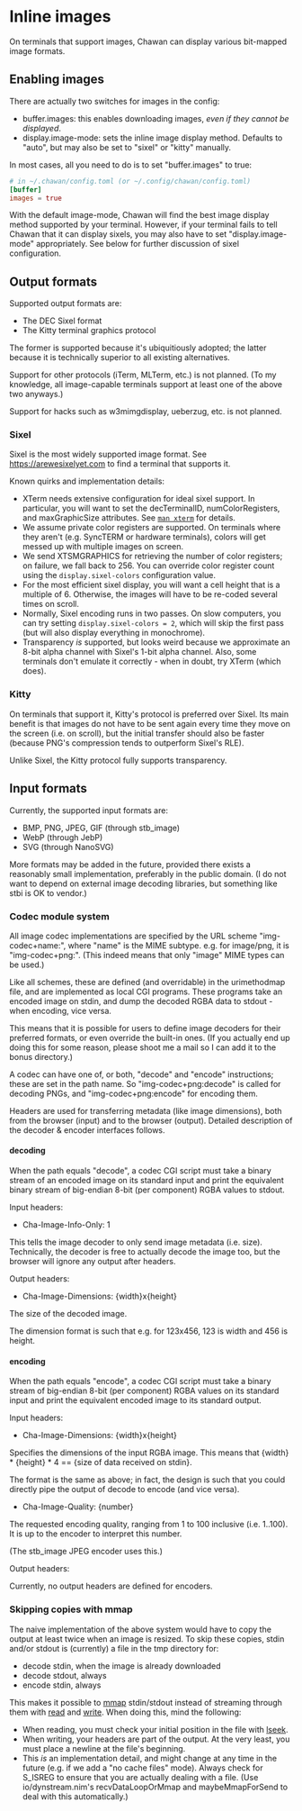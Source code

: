 <!-- MANON
% cha-image(7) | Image support in Chawan
MANOFF -->

# Inline images

On terminals that support images, Chawan can display various bit-mapped
image formats.

## Enabling images

There are actually two switches for images in the config:

* buffer.images: this enables downloading images, *even if they cannot
  be displayed*.
* display.image-mode: sets the inline image display method. Defaults to
  "auto", but may also be set to "sixel" or "kitty" manually.

In most cases, all you need to do is to set "buffer.images" to true:

```toml
# in ~/.chawan/config.toml (or ~/.config/chawan/config.toml)
[buffer]
images = true
```

With the default image-mode, Chawan will find the best image display
method supported by your terminal. However, if your terminal fails
to tell Chawan that it can display sixels, you may also have to set
"display.image-mode" appropriately.  See below for further discussion of
sixel configuration.

## Output formats

Supported output formats are:

* The DEC Sixel format
* The Kitty terminal graphics protocol

The former is supported because it's ubiquitiously adopted; the latter
because it is technically superior to all existing alternatives.

Support for other protocols (iTerm, MLTerm, etc.) is not planned. (To my
knowledge, all image-capable terminals support at least one of the
above two anyways.)

Support for hacks such as w3mimgdisplay, ueberzug, etc. is not planned.

### Sixel

Sixel is the most widely supported image format. See <https://arewesixelyet.com>
to find a terminal that supports it.

Known quirks and implementation details:

* XTerm needs extensive configuration for ideal sixel support. In
  particular, you will want to set the decTerminalID, numColorRegisters,
  and maxGraphicSize attributes. See [`man xterm`](man:xterm(1)) for details.
* We assume private color registers are supported. On terminals where
  they aren't (e.g. SyncTERM or hardware terminals), colors will get
  messed up with multiple images on screen.
* We send XTSMGRAPHICS for retrieving the number of color registers;
  on failure, we fall back to 256. You can override color register count
  using the `display.sixel-colors` configuration value.
* For the most efficient sixel display, you will want a cell height
  that is a multiple of 6. Otherwise, the images will have to be re-coded
  several times on scroll.
* Normally, Sixel encoding runs in two passes. On slow computers, you
  can try setting `display.sixel-colors = 2`, which will skip the first
  pass (but will also display everything in monochrome).
* Transparency *is* supported, but looks weird because we approximate an
  8-bit alpha channel with Sixel's 1-bit alpha channel. Also, some
  terminals don't emulate it correctly - when in doubt, try XTerm (which
  does).

### Kitty

On terminals that support it, Kitty's protocol is preferred over
Sixel. Its main benefit is that images do not have to be sent again
every time they move on the screen (i.e. on scroll), but the initial
transfer should also be faster (because PNG's compression tends to
outperform Sixel's RLE).

Unlike Sixel, the Kitty protocol fully supports transparency.

## Input formats

Currently, the supported input formats are:

* BMP, PNG, JPEG, GIF (through stb_image)
* WebP (through JebP)
* SVG (through NanoSVG)

More formats may be added in the future, provided there exists a
reasonably small implementation, preferably in the public domain. (I do
not want to depend on external image decoding libraries, but something
like stbi is OK to vendor.)

### Codec module system

All image codec implementations are specified by the URL scheme
"img-codec+name:", where "name" is the MIME subtype. e.g. for image/png,
it is "img-codec+png:". (This indeed means that only "image" MIME types
can be used.)

Like all schemes, these are defined (and overridable) in the
urimethodmap file, and are implemented as local CGI programs. These
programs take an encoded image on stdin, and dump the decoded RGBA data
to stdout - when encoding, vice versa.

This means that it is possible for users to define image decoders for
their preferred formats, or even override the built-in ones. (If you
actually end up doing this for some reason, please shoot me a mail so I
can add it to the bonus directory.)

A codec can have one of, or both, "decode" and "encode" instructions;
these are set in the path name. So "img-codec+png:decode" is called for
decoding PNGs, and "img-codec+png:encode" for encoding them.

Headers are used for transferring metadata (like image dimensions), both
from the browser (input) and to the browser (output). Detailed
description of the decoder & encoder interfaces follows.

#### decoding

When the path equals "decode", a codec CGI script must take a binary
stream of an encoded image on its standard input and print the
equivalent binary stream of big-endian 8-bit (per component) RGBA values
to stdout.

Input headers:

* Cha-Image-Info-Only: 1

This tells the image decoder to only send image metadata (i.e. size).
Technically, the decoder is free to actually decode the image too, but
the browser will ignore any output after headers.

Output headers:

* Cha-Image-Dimensions: {width}x{height}

The size of the decoded image.

The dimension format is such that e.g. for 123x456, 123 is width and 456
is height.

#### encoding

When the path equals "encode", a codec CGI script must take a binary
stream of big-endian 8-bit (per component) RGBA values on its standard
input and print the equivalent encoded image to its standard output.

Input headers:

* Cha-Image-Dimensions: {width}x{height}

Specifies the dimensions of the input RGBA image. This means that
{width} * {height} * 4 == {size of data received on stdin}.

The format is the same as above; in fact, the design is such that you
could directly pipe the output of decode to encode (and vice versa).

* Cha-Image-Quality: {number}

The requested encoding quality, ranging from 1 to 100 inclusive
(i.e. 1..100). It is up to the encoder to interpret this number.

(The stb_image JPEG encoder uses this.)

Output headers:

Currently, no output headers are defined for encoders.

### Skipping copies with mmap

The naive implementation of the above system would have to copy the
output at least twice when an image is resized. To skip these copies,
stdin and/or stdout is (currently) a file in the tmp directory for:

* decode stdin, when the image is already downloaded
* decode stdout, always
* encode stdin, always

This makes it possible to [mmap](man:mmap(3)) stdin/stdout
instead of streaming through them with [read](man:read(3)) and
[write](man:write(3)). When doing this, mind the following:

* When reading, you must check your initial position in the file with
  [lseek](man:lseek(3)).
* When writing, your headers are part of the output. At the very least,
  you must place a newline at the file's beginning.
* This *is* an implementation detail, and might change at any time in
  the future (e.g. if we add a "no cache files" mode). Always check
  for S_ISREG to ensure that you are actually dealing with a file.
  (Use io/dynstream.nim's recvDataLoopOrMmap and maybeMmapForSend
  to deal with this automatically.)

<!-- MANON

## See also

**cha**(1)
MANOFF -->
